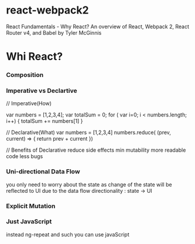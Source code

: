 # react-webpack2
React Fundamentals - Why React? An overview of React, Webpack 2, React Router v4, and Babel by Tyler McGinnis

# Whi React?

### Composition

### Imperative vs Declartive
// Imperative(How)

var numbers = [1,2,3,4];
var totalSum = 0;
for ( var i=0; i < numbers.length; i++) {
    totalSum += numbers[1]
}

// Declarative(What)
var numbers = [1,2,3,4]
numbers.reduce( (prev, current) => {
    return prev + current
})

// Benefits of Declarative
reduce side effects
min mutability
more readable code
less bugs

### Uni-directional Data Flow
you only need to worry about the state as change of the state will be reflected to UI due to the data flow directionality
:
state -> UI

### Explicit Mutation

### Just JavaScript
instead ng-repeat and such you can use javaScript
